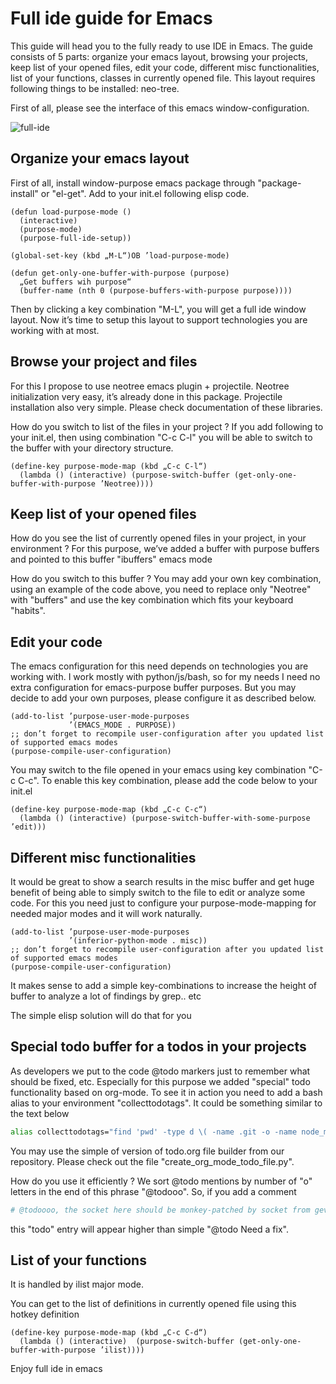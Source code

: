 # Full ide guide for Emacs

<p>
This guide will head you to the fully ready to use IDE in Emacs. The guide consists of 5 parts: organize your emacs layout, browsing your projects, keep list of your opened files, edit your code, different misc functionalities, list of your functions, classes in currently opened file. This layout requires following things to be installed: neo-tree.
</p>

First of all, please see the interface of this emacs window-configuration.

![full-ide][full-ide]

[full-ide]: https://github.com/sergeyglazyrindev/emacs-purpose/blob/master/layouts/full-ide.png

## Organize your emacs layout

First of all, install window-purpose emacs package through "package-install" or "el-get". Add to your init.el following elisp code.

```elisp
(defun load-purpose-mode ()
  (interactive)
  (purpose-mode)
  (purpose-full-ide-setup))

(global-set-key (kbd „M-L“)OB ’load-purpose-mode)

(defun get-only-one-buffer-with-purpose (purpose)
  „Get buffers wih purpose“
  (buffer-name (nth 0 (purpose-buffers-with-purpose purpose))))
```

Then by clicking a key combination "M-L", you will get a full ide window layout. Now it’s time to setup this layout to support technologies you are working with at most.

## Browse your project and files

For this I propose to use neotree emacs plugin + projectile. Neotree initialization very easy, it’s already done in this package. Projectile installation also very simple. Please check documentation of these libraries.

How do you switch to list of the files in your project ?
If you add following to your init.el, then using combination "C-c C-l" you will be able to switch to the buffer with your directory structure.

```elisp
(define-key purpose-mode-map (kbd „C-c C-l“)
  (lambda () (interactive) (purpose-switch-buffer (get-only-one-buffer-with-purpose ’Neotree))))

```

## Keep list of your opened files

How do you see the list of currently opened files in your project, in your environment ? For this purpose, we’ve added a buffer with purpose buffers and pointed to this buffer "ibuffers" emacs mode

How do you switch to this buffer ? You may add your own key combination, using an example of the code above, you need to replace only "Neotree" with "buffers" and use the key combination which fits your keyboard "habits".

## Edit your code

The emacs configuration for this need depends on technologies you are working with. I work mostly with python/js/bash, so for my needs I need no extra configuration for emacs-purpose buffer purposes. But you may decide to add your own purposes, please configure it as described below.

```elisp
(add-to-list ’purpose-user-mode-purposes
             ’(EMACS_MODE . PURPOSE))
;; don’t forget to recompile user-configuration after you updated list of supported emacs modes
(purpose-compile-user-configuration)

```

You may switch to the file opened in your emacs using key combination "C-c C-c". To enable this key combination, please add the code below to your init.el

```elisp
(define-key purpose-mode-map (kbd „C-c C-c“)
  (lambda () (interactive) (purpose-switch-buffer-with-some-purpose ’edit)))

```


## Different misc functionalities

It would be great to show a search results in the misc buffer and get huge benefit of being able to simply switch to the file to edit or analyze some code. For this you need just to configure your purpose-mode-mapping for needed major modes and it will work naturally.

```elisp
(add-to-list ’purpose-user-mode-purposes
             ’(inferior-python-mode . misc))
;; don’t forget to recompile user-configuration after you updated list of supported emacs modes
(purpose-compile-user-configuration)

```

It makes sense to add a simple key-combinations to increase the height of buffer to analyze a lot of findings by grep.. etc

The simple elisp solution will do that for you

## Special todo buffer for a todos in your projects

As developers we put to the code @todo markers just to remember what should be fixed, etc. Especially for this purpose we added "special" todo functionality based on org-mode. To see it in action you need to add a bash alias to your environment "collecttodotags". It could be something similar to the text below

```bash
alias collecttodotags="find 'pwd' -type d \( -name .git -o -name node_modules \) -prune -o -type f \( -name todo.org \) -prune -o -type f -print -exec grep -n ’@todo’ ’{}’ \; | create_org_mode_todo_file.py > ./todo.org"
```

You may use the simple of version of todo.org file builder from our repository. Please check out the file "create_org_mode_todo_file.py".

How do you use it efficiently ? We sort @todo mentions by number of "o" letters in the end of this phrase "@todooo". So, if you add a comment

```python
# @todoooo, the socket here should be monkey-patched by socket from gevent
```

this "todo" entry will appear higher than simple "@todo Need a fix".

## List of your functions

It is handled by ilist major mode.

You can get to the list of definitions in currently opened file using this hotkey definition

```elisp
(define-key purpose-mode-map (kbd „C-c C-d“)
  (lambda () (interactive)  (purpose-switch-buffer (get-only-one-buffer-with-purpose ’ilist))))

```

Enjoy full ide in emacs
